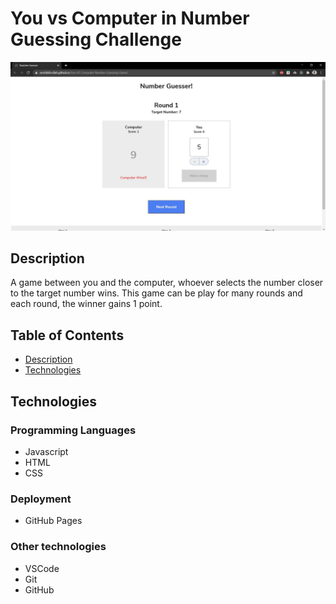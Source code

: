 # You vs Computer in Number Guessing Challenge

![demo](./demo.JPG)

## Description

A game between you and the computer, whoever selects the number closer to the target number wins. This game can be play for many rounds and each round, the winner gains 1 point.

## Table of Contents

* [Description](#description)
* [Technologies](#technologies)

## Technologies

### Programming Languages

* Javascript
* HTML
* CSS

### Deployment

* GitHub Pages

### Other technologies

* VSCode
* Git
* GitHub
